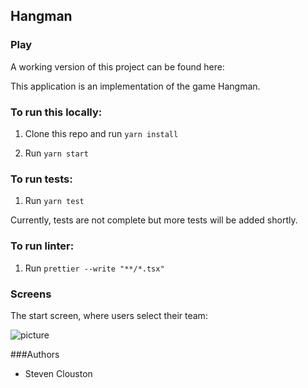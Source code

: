 ## Hangman

### Play

A working version of this project can be found here:



This application is an implementation of the game Hangman.

### To run this locally: 

1. Clone this repo and run `yarn install`

2. Run `yarn start` 

### To run tests:

1. Run `yarn test`

Currently, tests are not complete but more tests will be added shortly.

### To run linter: 

1. Run `prettier --write "**/*.tsx"`

### Screens
The start screen, where users select their team:

![picture](readme_images/hangman.png)

###Authors

* Steven Clouston




